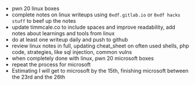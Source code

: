 - pwn 20 linux boxes
- complete notes on linux writeups using `0xdf.gitlab.io` or `0xdf hacks stuff` to beef up the notes
- update timmcale.co to include spaces and improve readability, add notes about learnings and tools from linux
- do at least one writeup daily and push to github
- review linux notes in full, updating cheat_sheet on often used shells, php code, strategies, like sql injection, common vulns
- when completely done with linux, pwn 20 microsoft boxes
- repeat the process for microsoft
- Estimating I will get to microsoft by the 15th, finishing microsoft between the 23rd and the 26th

